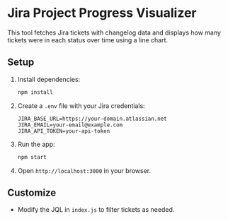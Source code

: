 # Jira Project Progress Visualizer

This tool fetches Jira tickets with changelog data and displays how many tickets were in each status over time using a line chart.

## Setup
1. Install dependencies:
   ```bash
   npm install
   ```
2. Create a `.env` file with your Jira credentials:
   ```env
   JIRA_BASE_URL=https://your-domain.atlassian.net
   JIRA_EMAIL=your-email@example.com
   JIRA_API_TOKEN=your-api-token
   ```
3. Run the app:
   ```bash
   npm start
   ```
4. Open `http://localhost:3000` in your browser.

## Customize
- Modify the JQL in `index.js` to filter tickets as needed.